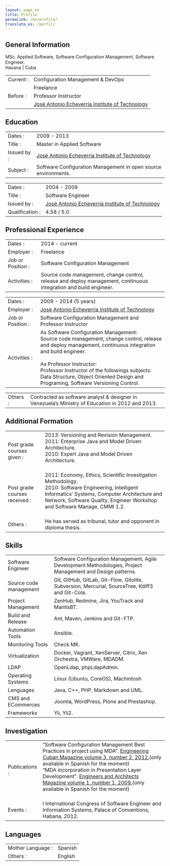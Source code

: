 ```yaml
---
layout: page_en
title: Profile
permalink: /en/profile/
translate_es: /perfil/
---
```


## General Information
<p class="profile-description">MSc. Applied Software, Software Configuration Management, Software Engineer.
<br>
Havana | Cuba
</p>
<table class="profile-table">
	<tbody>
		<tr>
			<td class="profile-table-header">Current :</td>
			<td class="profile-table-info">Configuration Management & DevOps</td>
		</tr>
		<tr>
			<td></td>
			<td class="profile-table-info">Freelance</td>
		</tr>
		<tr>
			<td class="profile-table-header">Before :</td>
			<td class="profile-table-info">Professor Instructor</td>
		<tr>
		</tr>
			<td></td>
			<td class="profile-table-info"><a href="http://cujae.edu.cu/" target="_blank">José Antonio Echeverría Institute of Technology</a></td>
		</tr>
	</tbody>
</table>

## Education

<table class="profile-table">
	<tbody>
		<tr>
			<td class="profile-table-header">Dates :</td>
			<td class="profile-table-info">2009 - 2013</td>
		</tr>
		<tr>
			<td class="profile-table-header">Title :</td>
			<td class="profile-table-info">Master in Applied Software</td>
		</tr>
		<tr>
			<td class="profile-table-header">Issued by :</td>
			<td class="profile-table-info"><a href="http://cujae.edu.cu/" target="_blank">José Antonio Echeverría Institute of Technology</a></td>
		<tr>
		</tr>
			<td class="profile-table-header">Subject :</td>
			<td class="profile-table-info">Software Configuration Management in open source environments.</td>
		</tr>
	</tbody>
</table>

<table class="profile-table">
	<tbody>
		<tr>
			<td class="profile-table-header">Dates :</td>
			<td class="profile-table-info">2004 - 2009</td>
		</tr>
		<tr>
			<td class="profile-table-header">Title :</td>
			<td class="profile-table-info">Software Engineer</td>
		</tr>
		<tr>
			<td class="profile-table-header">Issued by :</td>
			<td class="profile-table-info"><a href="http://cujae.edu.cu/" target="_blank">José Antonio Echeverría Institute of Technology</a></td>
		<tr>
		</tr>
			<td class="profile-table-header">Qualification :</td>
			<td class="profile-table-info">4.58 / 5.0</td>
		</tr>
	</tbody>
</table>

## Professional Experience

<table class="profile-table">
	<tbody>
		<tr>
			<td class="profile-table-header">Dates :</td>
			<td class="profile-table-info">2014 - current</td>
		</tr>
		<tr>
			<td class="profile-table-header">Employer :</td>
			<td class="profile-table-info">Freelance</td>
		</tr>
		<tr>
			<td class="profile-table-header">Job or Position :</td>
			<td class="profile-table-info">Software Configuration Management</td>
		<tr>
		</tr>
			<td class="profile-table-header">Activities :</td>
			<td class="profile-table-info">Source code management, change control, release and deploy management, continuous integration and build engineer.</td>
		</tr>
	</tbody>
</table>

<table class="profile-table">
	<tbody>
		<tr>
			<td class="profile-table-header">Dates :</td>
			<td class="profile-table-info">2009 - 2014 (5 years)</td>
		</tr>
		<tr>
			<td class="profile-table-header">Employer :</td>
			<td class="profile-table-info"><a href="http://cujae.edu.cu/" target="_blank">José Antonio Echeverría Institute of Technology</a></td>
		</tr>
		<tr>
			<td class="profile-table-header">Job or Position :</td>
			<td class="profile-table-info">Software Configuration Management and Professor Instructor</td>
		<tr>
		</tr>
			<td class="profile-table-header">Activities :</td>
			<td class="profile-table-info">As Software Configuration Management:
			<br>Source code management, change control, release and deploy management, continuous integration and build engineer.
			<br><br>
			As Professor Instructor:
			<br>
			Professor Instructor of the followings subjects: Data Structure, Object Oriented Design and Programing, Software Versioning Control.</td>
		</tr>
	</tbody>
</table>

<table class="profile-table">
	<tbody>
		<tr>
			<td class="profile-table-header">Others :</td>
			<td class="profile-table-info">Contracted as software analyst & designer in Venezuela’s Ministry of Education in 2012 and 2013.</td>
		</tr>
	</tbody>
</table>

## Additional Formation

<table class="profile-table">
	<tbody>
		<tr>
			<td class="profile-table-header">Post grade courses given :</td>
			<td class="profile-table-info">2013: Versioning and Revision Management.
			<br>
			2011: Enterprise Java and Model Driven Architecture.
			<br>
			2010: Expert Java and Model Driven Architecture.
			<br><br>
			</td>
		</tr>
		<tr>
			<td class="profile-table-header">Post grade courses received :</td>
			<td class="profile-table-info">2011: Economy, Ethics, Scientific Investigation Methodology.
			<br>
			2010: Software Engineering, Intelligent Informatics’ Systems, Computer Architecture and Network, Software Quality, Engineer Workshop and Software Manage, CMMI 1.2.
			<br><br>
			</td>
		</tr>
		<tr>
			<td class="profile-table-header">Others :</td>
			<td class="profile-table-info">He has served as tribunal, tutor and opponent in diploma thesis.</td>
		</tr>
	</tbody>
</table>

## Skills

<table class="profile-table">
	<tbody>
		<tr>
			<td class="profile-table-header">Software Engineer</td>
			<td class="profile-table-info">Software Configuration Management, Agile Development Methodologies, Project Management and Design patterns.</td>
		</tr>
		<tr>
			<td class="profile-table-header">Source code management</td>
			<td class="profile-table-info">Git, GitHub, GitLab, Git-Flow, Gitolite, Subversion, Mercurial, SourceTree, Kdiff3 and Git-Cola.</td>
		</tr>
		<tr>
			<td class="profile-table-header">Project Management</td>
			<td class="profile-table-info">ZenHub, Redmine, Jira, YouTrack and MantisBT.</td>
		</tr>
		<tr>
			<td class="profile-table-header">Build and Release</td>
			<td class="profile-table-info">Ant, Maven, Jenkins and Git-FTP.</td>
		</tr>
		<tr>
			<td class="profile-table-header">Automation Tools</td>
			<td class="profile-table-info">Ansible.</td>
		</tr>
		<tr>
			<td class="profile-table-header">Monitoring Tools</td>
			<td class="profile-table-info">Check MK.</td>
		</tr>
		<tr>
			<td class="profile-table-header">Virtualization</td>
			<td class="profile-table-info">Docker, Vagrant, XenServer, Citrix, Xen Orchestra, VMWare, MDADM.</td>
		</tr>
		<tr>
			<td class="profile-table-header">LDAP</td>
			<td class="profile-table-info">OpenLdap, phpLdapAdmin.</td>
		</tr>
		<tr>
			<td class="profile-table-header">Operating Systems</td>
			<td class="profile-table-info">Linux (Ubuntu, CoreOS), Machintosh</td>
		</tr>
		<tr>
			<td class="profile-table-header">Lenguages</td>
			<td class="profile-table-info">Java, C++, PHP, Markdown and UML.</td>
		</tr>
		<tr>
			<td class="profile-table-header">CMS and ECommerces</td>
			<td class="profile-table-info">Joomla, WordPress, Plone and Prestashop.</td>
		</tr>
		<tr>
			<td class="profile-table-header">Frameworks</td>
			<td class="profile-table-info">Yii, Yii2.</td>
		</tr>
	</tbody>
</table>

## Investigation

<table class="profile-table">
	<tbody>
		<tr>
			<td class="profile-table-header">Publications :</td>
			<td class="profile-table-info">“Software Configuration Management Best Practices in project using MDA”. <a href="http://rci.cujae.edu.cu/index.php/rci/article/view/115/pdf" target="_blank">Engineering Cuban Magazine volume 3, number 2, 2012.</a>(only available in Spanish for the moment)
			<br>
			“MDA incorporation in Presentation Layer Development”. <a href="http://renia.cujae.edu.cu/index.php/revistacientifica/article/viewFile/14/8" target="_blank">Engineers and Architects Magazine volume 1, number 1, 2009.</a>(only available in Spanish for the moment)
			<br><br>
			</td>
		</tr>
		<tr>
			<td class="profile-table-header">Events :</td>
			<td class="profile-table-info">I International Congress of Software Engineer and Information Systems, Palace of Conventions, Habana, 2012.
			</td>
		</tr>
	</tbody>
</table>

## Languages

<table class="profile-table">
	<tbody>
		<tr>
			<td class="profile-table-header">Mother Language :</td>
			<td class="profile-table-info">Spanish</td>
		</tr>
		<tr>
			<td class="profile-table-header">Others :</td>
			<td class="profile-table-info">English</td>
		</tr>
	</tbody>
</table>